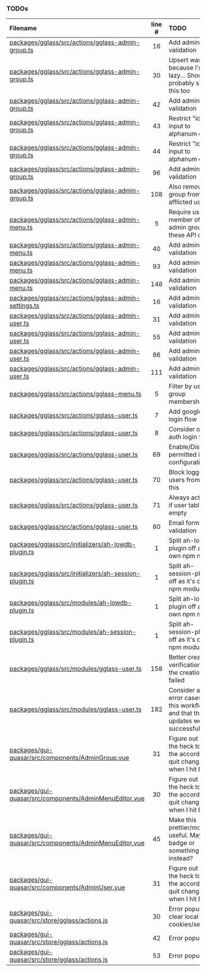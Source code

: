 ### TODOs

| Filename                                                                                                             | line # | TODO                                                                              |
| :------------------------------------------------------------------------------------------------------------------- | :----: | :-------------------------------------------------------------------------------- |
| [packages/gglass/src/actions/gglass-admin-group.ts](packages/gglass/src/actions/gglass-admin-group.ts#L16)           |   16   | Add admin-level validation                                                        |
| [packages/gglass/src/actions/gglass-admin-group.ts](packages/gglass/src/actions/gglass-admin-group.ts#L30)           |   30   | Upsert was because I'm lazy... Should probably split this too                     |
| [packages/gglass/src/actions/gglass-admin-group.ts](packages/gglass/src/actions/gglass-admin-group.ts#L42)           |   42   | Add admin-level validation                                                        |
| [packages/gglass/src/actions/gglass-admin-group.ts](packages/gglass/src/actions/gglass-admin-group.ts#L43)           |   43   | Restrict "id" input to alphanum only                                              |
| [packages/gglass/src/actions/gglass-admin-group.ts](packages/gglass/src/actions/gglass-admin-group.ts#L44)           |   44   | Restrict "icon" input to alphanum only                                            |
| [packages/gglass/src/actions/gglass-admin-group.ts](packages/gglass/src/actions/gglass-admin-group.ts#L96)           |   96   | Add admin-level validation                                                        |
| [packages/gglass/src/actions/gglass-admin-group.ts](packages/gglass/src/actions/gglass-admin-group.ts#L108)          |  108   | Also remove group from all afflicted users                                        |
| [packages/gglass/src/actions/gglass-admin-menu.ts](packages/gglass/src/actions/gglass-admin-menu.ts#L5)              |   5    | Require user is member of admin group for these API calls                         |
| [packages/gglass/src/actions/gglass-admin-menu.ts](packages/gglass/src/actions/gglass-admin-menu.ts#L40)             |   40   | Add admin-level validation                                                        |
| [packages/gglass/src/actions/gglass-admin-menu.ts](packages/gglass/src/actions/gglass-admin-menu.ts#L93)             |   93   | Add admin-level validation                                                        |
| [packages/gglass/src/actions/gglass-admin-menu.ts](packages/gglass/src/actions/gglass-admin-menu.ts#L148)            |  148   | Add admin-level validation                                                        |
| [packages/gglass/src/actions/gglass-admin-settings.ts](packages/gglass/src/actions/gglass-admin-settings.ts#L16)     |   16   | Add admin-level validation                                                        |
| [packages/gglass/src/actions/gglass-admin-user.ts](packages/gglass/src/actions/gglass-admin-user.ts#L31)             |   31   | Add admin-level validation                                                        |
| [packages/gglass/src/actions/gglass-admin-user.ts](packages/gglass/src/actions/gglass-admin-user.ts#L55)             |   55   | Add admin-level validation                                                        |
| [packages/gglass/src/actions/gglass-admin-user.ts](packages/gglass/src/actions/gglass-admin-user.ts#L86)             |   86   | Add admin-level validation                                                        |
| [packages/gglass/src/actions/gglass-admin-user.ts](packages/gglass/src/actions/gglass-admin-user.ts#L111)            |  111   | Add admin-level validation                                                        |
| [packages/gglass/src/actions/gglass-menu.ts](packages/gglass/src/actions/gglass-menu.ts#L5)                          |   5    | Filter by user's group memberships                                                |
| [packages/gglass/src/actions/gglass-user.ts](packages/gglass/src/actions/gglass-user.ts#L7)                          |   7    | Add google auth login flow                                                        |
| [packages/gglass/src/actions/gglass-user.ts](packages/gglass/src/actions/gglass-user.ts#L8)                          |   8    | Consider other auth login flows                                                   |
| [packages/gglass/src/actions/gglass-user.ts](packages/gglass/src/actions/gglass-user.ts#L69)                         |   69   | Enable/Disable if permitted in configuration                                      |
| [packages/gglass/src/actions/gglass-user.ts](packages/gglass/src/actions/gglass-user.ts#L70)                         |   70   | Block logged in users from using this                                             |
| [packages/gglass/src/actions/gglass-user.ts](packages/gglass/src/actions/gglass-user.ts#L71)                         |   71   | Always activate if user table is empty                                            |
| [packages/gglass/src/actions/gglass-user.ts](packages/gglass/src/actions/gglass-user.ts#L80)                         |   80   | Email format validation                                                           |
| [packages/gglass/src/initializers/ah-lowdb-plugin.ts](packages/gglass/src/initializers/ah-lowdb-plugin.ts#L1)        |   1    | Split ah-lowdb-plugin off as it's own npm module                                  |
| [packages/gglass/src/initializers/ah-session-plugin.ts](packages/gglass/src/initializers/ah-session-plugin.ts#L1)    |   1    | Split ah-session-plugin off as it's own npm module                                |
| [packages/gglass/src/modules/ah-lowdb-plugin.ts](packages/gglass/src/modules/ah-lowdb-plugin.ts#L1)                  |   1    | Split ah-lowdb-plugin off as it's own npm module                                  |
| [packages/gglass/src/modules/ah-session-plugin.ts](packages/gglass/src/modules/ah-session-plugin.ts#L1)              |   1    | Split ah-session-plugin off as it's own npm module                                |
| [packages/gglass/src/modules/gglass-user.ts](packages/gglass/src/modules/gglass-user.ts#L158)                        |  158   | Better creation verification that the creation has failed                         |
| [packages/gglass/src/modules/gglass-user.ts](packages/gglass/src/modules/gglass-user.ts#L182)                        |  182   | Consider any error cases from this workflow, and that the updates were successful |
| [packages/gui-quasar/src/components/AdminGroup.vue](packages/gui-quasar/src/components/AdminGroup.vue#L31)           |   31   | Figure out how the heck to get the accordion to quit changing when I hit Edit     |
| [packages/gui-quasar/src/components/AdminMenuEditor.vue](packages/gui-quasar/src/components/AdminMenuEditor.vue#L30) |   30   | Figure out how the heck to get the accordion to quit changing when I hit Edit     |
| [packages/gui-quasar/src/components/AdminMenuEditor.vue](packages/gui-quasar/src/components/AdminMenuEditor.vue#L45) |   45   | Make this prettier/more useful. Maybe a badge or something instead?               |
| [packages/gui-quasar/src/components/AdminUser.vue](packages/gui-quasar/src/components/AdminUser.vue#L31)             |   31   | Figure out how the heck to get the accordion to quit changing when I hit Edit     |
| [packages/gui-quasar/src/store/gglass/actions.js](packages/gui-quasar/src/store/gglass/actions.js#L30)               |   30   | Error popup, clear local cookies/sessions                                         |
| [packages/gui-quasar/src/store/gglass/actions.js](packages/gui-quasar/src/store/gglass/actions.js#L42)               |   42   | Error popup                                                                       |
| [packages/gui-quasar/src/store/gglass/actions.js](packages/gui-quasar/src/store/gglass/actions.js#L53)               |   53   | Error popup                                                                       |
